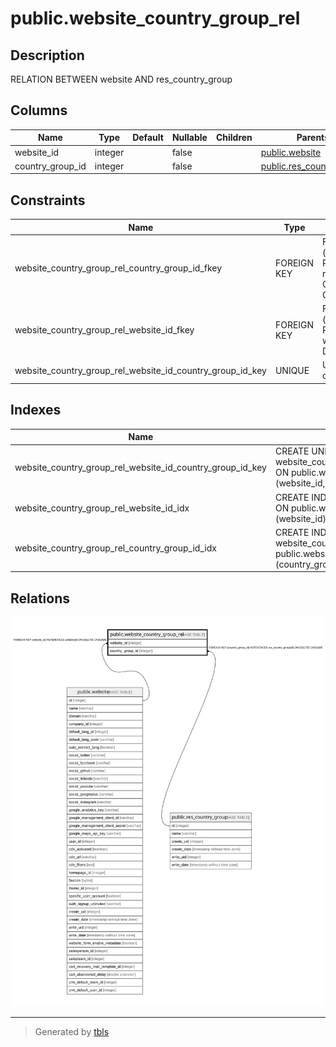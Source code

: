 # public.website_country_group_rel

## Description

RELATION BETWEEN website AND res_country_group

## Columns

| Name | Type | Default | Nullable | Children | Parents | Comment |
| ---- | ---- | ------- | -------- | -------- | ------- | ------- |
| website_id | integer |  | false |  | [public.website](public.website.md) |  |
| country_group_id | integer |  | false |  | [public.res_country_group](public.res_country_group.md) |  |

## Constraints

| Name | Type | Definition |
| ---- | ---- | ---------- |
| website_country_group_rel_country_group_id_fkey | FOREIGN KEY | FOREIGN KEY (country_group_id) REFERENCES res_country_group(id) ON DELETE CASCADE |
| website_country_group_rel_website_id_fkey | FOREIGN KEY | FOREIGN KEY (website_id) REFERENCES website(id) ON DELETE CASCADE |
| website_country_group_rel_website_id_country_group_id_key | UNIQUE | UNIQUE (website_id, country_group_id) |

## Indexes

| Name | Definition |
| ---- | ---------- |
| website_country_group_rel_website_id_country_group_id_key | CREATE UNIQUE INDEX website_country_group_rel_website_id_country_group_id_key ON public.website_country_group_rel USING btree (website_id, country_group_id) |
| website_country_group_rel_website_id_idx | CREATE INDEX website_country_group_rel_website_id_idx ON public.website_country_group_rel USING btree (website_id) |
| website_country_group_rel_country_group_id_idx | CREATE INDEX website_country_group_rel_country_group_id_idx ON public.website_country_group_rel USING btree (country_group_id) |

## Relations

![er](public.website_country_group_rel.svg)

---

> Generated by [tbls](https://github.com/k1LoW/tbls)
